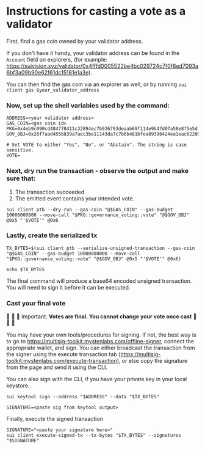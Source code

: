 # Instructions for casting a vote as a validator

First, find a gas coin owned by your validator address.

If you don't have it handy, your validator address can be found in the `Account` field on explorers, (for example: https://suivision.xyz/validator/0x4fffd0005522be4bc029724c7f0f6ed7093a6bf3a09b90e62f61dc15181e1a3e).

You can then find the gas coin via an explorer as well, or by running `sui client gas $your_validator_address`

### Now, set up the shell variables used by the command:

```
ADDRESS=<your validator address>
GAS_COIN=<gas coin id>
PKG=0x4eb9c090cd484778411c32894ec7b936793deaab69f114e9b47d07a58e8f5e5d
GOV_OBJ=0x20f7aad455b839a7aec3be11143da7c7b6b481bfea89396424ea1eac02209e7a

# Set VOTE to either "Yes", "No", or "Abstain". The string is case sensitive.
VOTE=
```

### Next, dry run the transaction - observe the output and make sure that:

1. The transaction succeeded
2. The emitted event contains your intended vote.

```
sui client ptb --dry-run --gas-coin "@$GAS_COIN" --gas-budget 10000000000 --move-call "$PKG::governance_voting::vote" "@$GOV_OBJ" @0x5 "'$VOTE'" @0x6
```

### Lastly, create the serialized tx

```
TX_BYTES=$(sui client ptb --serialize-unsigned-transaction --gas-coin "@$GAS_COIN" --gas-budget 10000000000 --move-call "$PKG::governance_voting::vote" "@$GOV_OBJ" @0x5 "'$VOTE'" @0x6)

echo $TX_BYTES
```

The final command will produce a base64 encoded unsigned transaction. You will need to sign it before it can be executed.

### Cast your final vote

🚨 🚨 🚨 Important: **Votes are final. You cannot change your vote once cast** 🚨 🚨 🚨 

You may have your own tools/procedures for signing. If not, the best way is to go to https://multisig-toolkit.mystenlabs.com/offline-signer, connect the appropriate wallet, and sign. You can either broadcast the transaction from the signer using the execute transaction tab (https://multisig-toolkit.mystenlabs.com/execute-transaction), or else copy the signature from the page and send it using the CLI.

You can also sign with the CLI, if you have your private key in your local keystore.

```
sui keytool sign --address "$ADDRESS" --data "$TX_BYTES"

SIGNATURE=<paste sig from keytool output>
```

Finally, execute the signed transaction

```
SIGNATURE="<paste your signature here>"
sui client execute-signed-tx --tx-bytes "$TX_BYTES" --signatures "$SIGNATURE"
```
